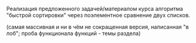 Реализация предложенного задачей/материалом курса алгоритма "быстрой сортировки" через поэлементное сравнение двух списков.

(самая массивная и ни в чём не сокращенная версия, написанная "в лоб"; проба функционала функций - темы раздела)
